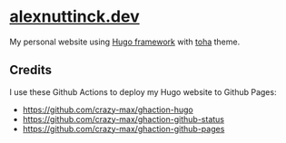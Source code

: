 # [alexnuttinck.dev](https://alexnuttinck.dev)

My personal website using [Hugo framework](https://gohugo.io/) with [toha](https://github.com/hossainemruz/toha) theme.

## Credits

I use these Github Actions to deploy my Hugo website to Github Pages:

* https://github.com/crazy-max/ghaction-hugo
* https://github.com/crazy-max/ghaction-github-status
* https://github.com/crazy-max/ghaction-github-pages